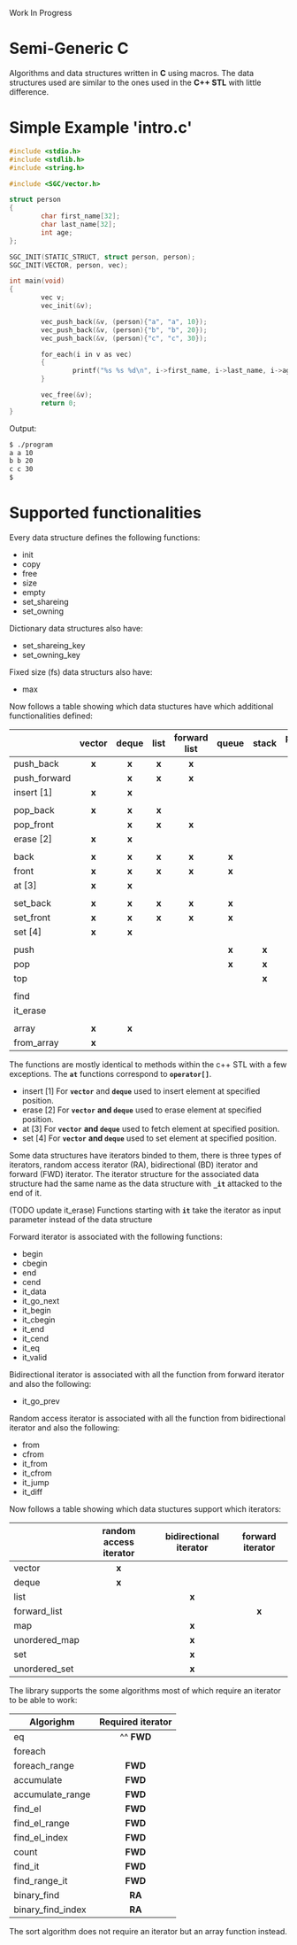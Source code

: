﻿Work In Progress

# Semi-Generic C
Algorithms and data structures written in **C** using macros. The data structures used are similar to the ones used in the **C++ STL** with little difference.

# Simple Example 'intro.c'

```c
#include <stdio.h>
#include <stdlib.h>
#include <string.h>

#include <SGC/vector.h>

struct person
{
        char first_name[32];
        char last_name[32];
        int age;
};

SGC_INIT(STATIC_STRUCT, struct person, person);
SGC_INIT(VECTOR, person, vec);

int main(void)
{
        vec v;
        vec_init(&v);

        vec_push_back(&v, (person){"a", "a", 10});
        vec_push_back(&v, (person){"b", "b", 20});
        vec_push_back(&v, (person){"c", "c", 30});

        for_each(i in v as vec)
        {
                printf("%s %s %d\n", i->first_name, i->last_name, i->age);
        }

        vec_free(&v);
        return 0;
}
```

Output:
```bash
$ ./program
a a 10
b b 20
c c 30
$ 
```
# Supported functionalities

Every data structure defines the following functions:
- init
- copy
- free
- size
- empty
- set_shareing
- set_owning

Dictionary data structures also have:
- set_shareing_key
- set_owning_key

Fixed size (fs) data structurs also have:
- max

Now follows a table showing which data stuctures have which additional functionalities defined:

|              | vector | deque | list | forward<br>list | queue | stack | priority<br>queue | map | unordered<br>map | set | unordered<br>set |
| ------------ | :----: | :---: | :--: | :-------------: | :---: | :---: | :---------------: | :-: | :--------------: | :-: | :--------------: |
| push_back    | **x**      | **x**     | **x**    | **x**               |       |       |                   |     |                  |     |                  |
| push_forward |        | **x**     | **x**    | **x**               |       |       |                   |     |                  |     |                  |
| insert [1]   | **x**      | **x**     |      |                 |       |       |                   |     |                  | **x**   | **x**                |
|              |        |       |      |                 |       |       |                   |     |                  |     |                  |
| pop_back     | **x**      | **x**     | **x**    |                 |       |       |                   |     |                  |     |                  |
| pop_front    |        | **x**     | **x**    | **x**               |       |       |                   |     |                  |     |                  |
| erase [2]    | **x**      | **x**     |      |                 |       |       |                   | **x**   | **x**                | **x**   | **x**                |
|              |        |       |      |                 |       |       |                   |     |                  |     |                  |
| back         | **x**      | **x**     | **x**    | **x**               | **x**     |       |                   |     |                  |     |                  |
| front        | **x**      | **x**     | **x**    | **x**               | **x**     |       |                   |     |                  |     |                  |
| at [3]       | **x**      | **x**     |      |                 |       |       |                   | **x**   | **x**                |     |                  |
|              |        |       |      |                 |       |       |                   |     |                  |     |                  |
| set_back     | **x**      | **x**     | **x**    | **x**               | **x**     |       |                   |     |                  |     |                  |
| set_front    | **x**      | **x**     | **x**    | **x**               | **x**     |       |                   |     |                  |     |                  |
| set [4]      | **x**      | **x**     |      |                 |       |       |                   | **x**   | **x**                |     |                  |
|              |        |       |      |                 |       |       |                   |     |                  |     |                  |
| push         |        |       |      |                 | **x**     | **x**     | **x**                 |     |                  |     |                  |
| pop          |        |       |      |                 | **x**     | **x**     | **x**                 |     |                  |     |                  |
| top          |        |       |      |                 |       | **x**     | **x**                 |     |                  |     |                  |
|              |        |       |      |                 |       |       |                   |     |                  |     |                  |
| find         |        |       |      |                 |       |       |                   | **x**   | **x**                | **x**   | **x**                |
| it_erase     |        |       |      |                 |       |       |                   | **x**   | **x**                | **x**   | **x**                |
|              |        |       |      |                 |       |       |                   |     |                  |     |                  |
| array        | **x**      | **x**     |      |                 |       |       |                   |     |                  |     |                  |
| from_array   | **x**      |       |      |                 |       |       | **x**                 |     |                  |     |                  |

The functions are mostly identical to methods within the c++ STL with a few exceptions. The **`at`** functions correspond to **`operator[]`**.
- insert [1] For **`vector`** and **`deque`** used to insert element at specified position.
- erase [2] For **`vector`** **and `deque`** used to erase element at specified position.
- at [3] For **`vector`** **and `deque`** used to fetch element at specified position.
- set [4] For **`vector`** **and `deque`** used to set element at specified position.

Some data structures have iterators binded to them, there is three types of iterators, 
random access iterator (RA), bidirectional (BD) iterator and forward (FWD) iterator. The iterator
structure for the associated data structure had the same name as the data structure
with **`_it`** attacked to the end of it.

(TODO update it_erase)
Functions starting with **`it`** take the iterator as input parameter instead of the data structure

Forward iterator is associated with the following functions:
- begin
- cbegin
- end
- cend
- it_data
- it_go_next
- it_begin
- it_cbegin
- it_end
- it_cend
- it_eq
- it_valid

Bidirectional iterator is associated with all the function from forward iterator and also the following:
- it_go_prev

Random access iterator is associated with all the function from bidirectional iterator and also the following:
- from
- cfrom
- it_from
- it_cfrom
- it_jump
- it_diff

Now follows a table showing which data stuctures support which iterators:

|               | random access iterator | bidirectional iterator | forward iterator |
| ------------- | :--------------------: | :--------------------: | :--------------: |
| vector        | **x**                      |                        |                  |
| deque         | **x**                      |                        |                  |
| list          |                        | **x**                      |                  |
| forward_list  |                        |                        | **x**                |
| map           |                        | **x**                      |                  |
| unordered_map |                        | **x**                      |                  |
| set           |                        | **x**                      |                  |
| unordered_set |                        | **x**                      |                  |

The library supports the some algorithms most of which require an iterator to be able to work:

| Algorighm          | Required iterator |
| ------------------ | :---------------: |
| eq                 | ^^ **FWD**            |
| foreach            |                   |
| foreach_range      | **FWD**               |
| accumulate         | **FWD**               |
| accumulate_range   | **FWD**               |
| find_el            | **FWD**               |
| find_el_range      | **FWD**               |
| find_el_index      | **FWD**               |
| count              | **FWD**               |
| find_it            | **FWD**               |
| find_range_it      | **FWD**               |
| binary_find        | **RA**                |
| binary_find_index  | **RA**                |

The sort algorithm does not require an iterator but an array function instead.
